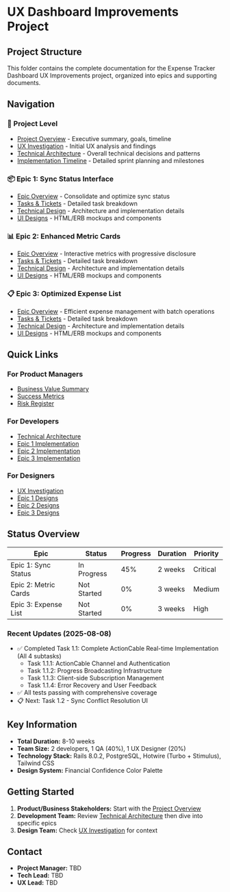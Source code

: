 # UX Dashboard Improvements Project

## Project Structure

This folder contains the complete documentation for the Expense Tracker Dashboard UX Improvements project, organized into epics and supporting documents.

## Navigation

### 📁 Project Level
- [Project Overview](./project/overview.md) - Executive summary, goals, timeline
- [UX Investigation](./project/ux-investigation.md) - Initial UX analysis and findings
- [Technical Architecture](./project/technical-architecture.md) - Overall technical decisions and patterns
- [Implementation Timeline](./project/timeline.md) - Detailed sprint planning and milestones

### 📦 Epic 1: Sync Status Interface
- [Epic Overview](./epic-1-sync-status/README.md) - Consolidate and optimize sync status
- [Tasks & Tickets](./epic-1-sync-status/tasks.md) - Detailed task breakdown
- [Technical Design](./epic-1-sync-status/technical-design.md) - Architecture and implementation details
- [UI Designs](./epic-1-sync-status/ui-designs.md) - HTML/ERB mockups and components

### 📊 Epic 2: Enhanced Metric Cards
- [Epic Overview](./epic-2-metric-cards/README.md) - Interactive metrics with progressive disclosure
- [Tasks & Tickets](./epic-2-metric-cards/tasks.md) - Detailed task breakdown
- [Technical Design](./epic-2-metric-cards/technical-design.md) - Architecture and implementation details
- [UI Designs](./epic-2-metric-cards/ui-designs.md) - HTML/ERB mockups and components

### 📋 Epic 3: Optimized Expense List
- [Epic Overview](./epic-3-expense-list/README.md) - Efficient expense management with batch operations
- [Tasks & Tickets](./epic-3-expense-list/tasks.md) - Detailed task breakdown
- [Technical Design](./epic-3-expense-list/technical-design.md) - Architecture and implementation details
- [UI Designs](./epic-3-expense-list/ui-designs.md) - HTML/ERB mockups and components

## Quick Links

### For Product Managers
- [Business Value Summary](./project/overview.md#business-goals)
- [Success Metrics](./project/overview.md#success-metrics)
- [Risk Register](./project/overview.md#risk-register)

### For Developers
- [Technical Architecture](./project/technical-architecture.md)
- [Epic 1 Implementation](./epic-1-sync-status/technical-design.md)
- [Epic 2 Implementation](./epic-2-metric-cards/technical-design.md)
- [Epic 3 Implementation](./epic-3-expense-list/technical-design.md)

### For Designers
- [UX Investigation](./project/ux-investigation.md)
- [Epic 1 Designs](./epic-1-sync-status/ui-designs.md)
- [Epic 2 Designs](./epic-2-metric-cards/ui-designs.md)
- [Epic 3 Designs](./epic-3-expense-list/ui-designs.md)

## Status Overview

| Epic | Status | Progress | Duration | Priority |
|------|--------|----------|----------|----------|
| Epic 1: Sync Status | In Progress | 45% | 2 weeks | Critical |
| Epic 2: Metric Cards | Not Started | 0% | 3 weeks | Medium |
| Epic 3: Expense List | Not Started | 0% | 3 weeks | High |

### Recent Updates (2025-08-08)
- ✅ Completed Task 1.1: Complete ActionCable Real-time Implementation (All 4 subtasks)
  - Task 1.1.1: ActionCable Channel and Authentication
  - Task 1.1.2: Progress Broadcasting Infrastructure
  - Task 1.1.3: Client-side Subscription Management
  - Task 1.1.4: Error Recovery and User Feedback
- ✅ All tests passing with comprehensive coverage
- 📋 Next: Task 1.2 - Sync Conflict Resolution UI

## Key Information

- **Total Duration:** 8-10 weeks
- **Team Size:** 2 developers, 1 QA (40%), 1 UX Designer (20%)
- **Technology Stack:** Rails 8.0.2, PostgreSQL, Hotwire (Turbo + Stimulus), Tailwind CSS
- **Design System:** Financial Confidence Color Palette

## Getting Started

1. **Product/Business Stakeholders:** Start with the [Project Overview](./project/overview.md)
2. **Development Team:** Review [Technical Architecture](./project/technical-architecture.md) then dive into specific epics
3. **Design Team:** Check [UX Investigation](./project/ux-investigation.md) for context

## Contact

- **Project Manager:** TBD
- **Tech Lead:** TBD
- **UX Lead:** TBD